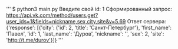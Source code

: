'''
$ python3 main.py
Введите свой id:
1
Сформированный запрос: https://api.vk.com/method/users.get?user_ids=1&fields=nickname,sex,city,site&v=5.69
Ответ сервера:
{'response': [{'city': {'id': 2, 'title': 'Санкт-Петербург'},
               'first_name': 'Павел',
               'id': 1,
               'last_name': 'Дуров',
               'nickname': '',
               'sex': 2,
               'site': 'http://t.me/durov'}]}
'''
